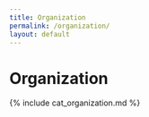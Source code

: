 ```yaml
---
title: Organization
permalink: /organization/
layout: default
---
```


# Organization

{% include cat_organization.md %}
